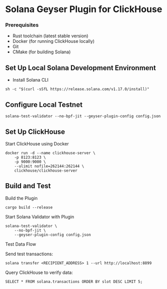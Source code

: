 # Solana Geyser Plugin for ClickHouse
### Prerequisites
- Rust toolchain (latest stable version)
- Docker (for running ClickHouse locally)
- Git
- CMake (for building Solana)

## Set Up Local Solana Development Environment
- Install Solana CLI
```
sh -c "$(curl -sSfL https://release.solana.com/v1.17.0/install)"
```

## Configure Local Testnet
```
solana-test-validator --no-bpf-jit --geyser-plugin-config config.json
```

## Set Up ClickHouse
Start ClickHouse using Docker
```
docker run -d --name clickhouse-server \
    -p 8123:8123 \
    -p 9000:9000 \
    --ulimit nofile=262144:262144 \
    clickhouse/clickhouse-server
```

## Build and Test
Build the Plugin
```
cargo build --release
```
Start Solana Validator with Plugin
```
solana-test-validator \
    --no-bpf-jit \
    --geyser-plugin-config config.json
```
Test Data Flow

Send test transactions:

```
solana transfer <RECIPIENT_ADDRESS> 1 --url http://localhost:8899
````

Query ClickHouse to verify data:

```
SELECT * FROM solana.transactions ORDER BY slot DESC LIMIT 5;
```